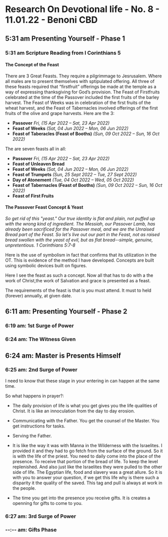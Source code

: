 # Research On Devotional life - No. 8 - 11.01.22 - Benoni CBD

## 5:31 am Presenting Yourself - Phase 1

### 5:31 am Scripture Reading from I Corinthians 5

#### The Concept of the Feast

There are 3 Great Feasts. They require a pilgrimmage to Jesrusalem. Where all males are to present themselves with sptipulated offering. All three of these feasts required that “firstfruit” offerings be made at the temple as a way of expressing thanksgiving for God’s provision. The Feast of Firstfruits celebrated at the time of the Passover included the first fruits of the barley harvest. The Feast of Weeks was in celebration of the first fruits of the wheat harvest, and the Feast of Tabernacles involved offerings of the first fruits of the olive and grape harvests. Here are the 3:

  * **Passover** _Fri, (15 Apr 2022 – Sat, 23 Apr 2022)_
  * **Feast of Weeks** _(Sat, 04 Jun 2022 – Mon, 06 Jun 2022)_
  * **Feast of Taberacles (Feast of Booths)** _(Sun, 09 Oct 2022 – Sun, 16 Oct 2022)_

The are seven feasts all in all:

- **Passover** _Fri, (15 Apr 2022 – Sat, 23 Apr 2022)_
- **Feast of Unleaven Bread**
- **Feast of Weeks** _(Sat, 04 Jun 2022 – Mon, 06 Jun 2022)_
- **Feast of Trumpets** _(Sun, 25 Sept 2022 – Tue, 27 Sept 2022)_
- **Day of Atonement** _(Tue, 04 Oct 2022 – Wed, 05 Oct 2022)_
- **Feast of Tabernacles (Feast of Booths)** _(Sun, 09 Oct 2022 – Sun, 16 Oct 2022)_
- **Feast of First Fruits**

#### The Passover Feast Concept & Yeast

_So get rid of this "yeast." Our true identity is flat and plain, not puffed up with the wrong kind of ingredient. The Messiah, our Passover Lamb, has already been sacrificed for the Passover meal, and we are the Unraised Bread part of the Feast. So let's live out our part in the Feast, not as raised bread swollen with the yeast of evil, but as flat bread--simple, genuine, unpretentious.
1 Corinthians 5:7-8_

Here is the use of symbolism in fact that confirms that its utilization in the OT. This is evidence of the method I have developed. Concepts are built using symbolic devices built on figures.

Here I see the feast as such a concept. Now all that has to do with a the work of Christ,the work of Salvation and grace is presented as a feast.

The requirements of the feast is that is you must attend. It must to held (forever) annually, at given date.

## 6:11 am: Presenting Yourself - Phase 2

### 6:19 am: 1st Surge of Power

### 6:24 am: The Witness Given

## 6:24 am: Master is Presents Himself

### 6:25 am: 2nd Surge of Power

I need to know that these stage in your entering in can happen at the same time.

So what happens in prayer?:

* The daily provision of life is what you get gives you the life qualities of Christ. It is like an innoculation from the day to day erosion.

* Communicating with the Father. You get the counsel of the Master. You get instructions for tasks.
* Serving the Father.
* It is like the way it was with Manna in the Wilderness with the Israelites. I provided it and they had to go fetch from the surface of the ground. So it is with the life of the priest. You need to daily come into the place of the presence. To receive that portion of the bread of life. To keep the level replenished. And also just like the Israelites they were pulled to the other side of life. The Egyptian life, food and slavery was a great allure. So it is with you to answer your question, if we get this life why is there such a disparity it the quality of the saved. This tag and pull is always at work in the people.
* The time you get into the presence you receive gifts. It is creates a openning for gifts to come to you.

### 6:27 am: 3rd Surge of Power

### --:-- am: Gifts Phase

